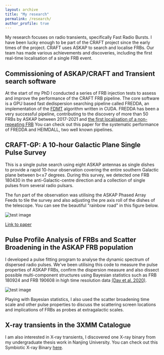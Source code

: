 ```yaml
---
layout: archive
title: "My research"
permalink: /research/
author_profile: true
---
```



My research focuses on radio transients, specifically Fast Radio Bursts. I have been lucky enough to be part of the CRAFT project since the early times of the project. CRAFT uses ASKAP to search and localise FRBs. Our team has made various achievements and discoveries, including the first real-time localisation of a single FRB event.

## Commissioning of ASKAP/CRAFT and Transient search software
At the start of my PhD I conducted a series of FRB injection tests to assess and improve the performance of the CRAFT FRB pipeline. 
The core software is a GPU based fast dedispersion searching pipeline called FREDDA, an implementation of the [FDMT](https://ui.adsabs.harvard.edu/abs/2017ApJ...835...11Z/abstract) algorithm written in CUDA.
FREDDA has been a very successful pipeline, contributing to the discovery of more than 50 FRBs by ASKAP between 2017-2021 and [the first localisation of a non-repeating FRB](https://ui.adsabs.harvard.edu/abs/2019Sci...365..565B/abstract)
You can check out this paper for the systematic performance of FREDDA and HEIMDALL, two well known pipelines.

## CRAFT-GP: A 10-hour Galactic Plane Single Pulse Survey

This is a single pulse search using eight ASKAP antennas as single dishes to provide a rapid 10-hour observation covering the entire southern Galactic plane between b<±7 degrees. During this survey, we detected one FRB 180430 in the anti-Galactic-centre direction and a collection of single pulses from several radio pulsars.

The fun part of the observation was utilising the ASKAP Phased Array Feeds to tile the survey and also adjusting the pre axis roll of the dishes of the telescope.
You can see the beautiful "rainbow road" in this figure below.

![test image](/images/500x300.png 'Test')

[Link to paper](https://ui.adsabs.harvard.edu/abs/2019MNRAS.486..166Q/abstract)
## Pulse Profile Analysis of FRBs and Scatter Broadening in the ASKAP FRB population

I developed a pulse fitting program to analyse the dynamic spectrum of dispersed radio pulses.
We've been utilising this code to measure the pulse properties of ASKAP FRBs, confirm the dispersion measure and also dissect possible multi-component structures using Bayesian statistics such as FRB 180924 and FRB 190608 in high time resolution data [(Day et al. 2020)](https://ui.adsabs.harvard.edu/abs/2020MNRAS.497.3335D/abstract).

![test image](/images/500x300.png 'Test')

Playing with Bayesian statistics, I also used the scatter broadening time scale and other pulse properties to discuss the scattering screen locations and implications of FRBs as probes at extragalactic scales.


## X-ray transients in the 3XMM Catalogue
I am also interested in X-ray transients, I discovered one X-ray binary from my undergraduate thesis work in Nanjing University. 
You can check out this Symbiotic X-ray Binary [here](https://ui.adsabs.harvard.edu/abs/2017ApJ...847...44Q/abstract).

